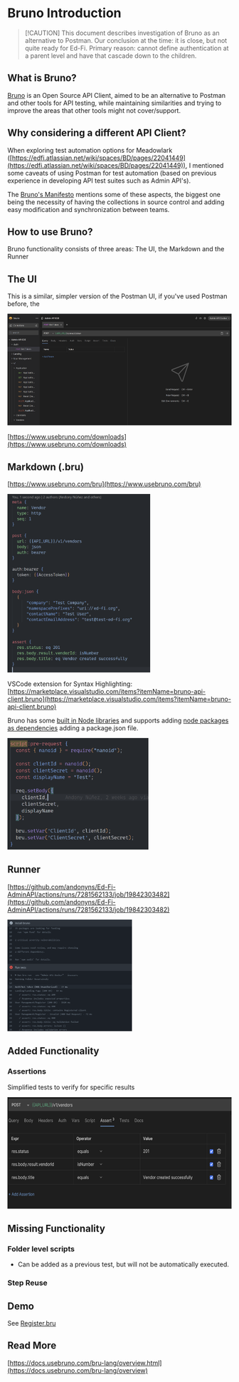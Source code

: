 # Bruno Introduction

> [!CAUTION] This document describes investigation of Bruno as an alternative to
> Postman. Our conclusion at the time: it is close, but not quite ready for
> Ed-Fi. Primary reason: cannot define authentication at a parent level and have
> that cascade down to the children.

## What is Bruno?

[Bruno](https://www.usebruno.com/) is an Open Source API Client, aimed to be an
alternative to Postman and other tools for API testing, while maintaining
similarities and trying to improve the areas that other tools might not
cover/support.

## Why considering a different API Client?

When exploring test automation options for Meadowlark
([https://edfi.atlassian.net/wiki/spaces/BD/pages/22041449](https://edfi.atlassian.net/wiki/spaces/BD/pages/22041449)),
I mentioned some caveats of using Postman for test automation (based on previous
experience in developing API test suites such as Admin API's).

The [Bruno's Manifesto](https://www.usebruno.com/manifesto) mentions some of
these aspects, the biggest one being the necessity of having the collections in
source control and adding easy modification and synchronization between teams.

## How to use Bruno?

Bruno functionality consists of three areas: The UI, the Markdown and the Runner

## The UI

This is a similar, simpler version of the Postman UI, if you've used Postman
before, the

<img alt="BrunoUI" src="../images/Coding-and-Testing-Standards/BrunoUI.png"
height=250>

[https://www.usebruno.com/downloads](https://www.usebruno.com/downloads)

## Markdown (.bru)

[https://www.usebruno.com/bru](https://www.usebruno.com/bru)

<img alt="BrunoMarkdown"
src="../images/Coding-and-Testing-Standards/BrunoMarkdown.png" height=400>

VSCode extension for Syntax Highlighting:
[https://marketplace.visualstudio.com/items?itemName=bruno-api-client.bruno](https://marketplace.visualstudio.com/items?itemName=bruno-api-client.bruno)

Bruno has some [built in Node
libraries](https://docs.usebruno.com/scripting/inbuilt-libraries.html) and
supports adding [node packages as
dependencies](https://docs.usebruno.com/scripting/external-libraries.html)
adding a package.json file.

<img alt="Bruno NodeLibraries Example"
src="../images/Coding-and-Testing-Standards/BrunoNode.png" height=250>

## Runner

[https://github.com/andonyns/Ed-Fi-AdminAPI/actions/runs/7281562133/job/19842303482](https://github.com/andonyns/Ed-Fi-AdminAPI/actions/runs/7281562133/job/19842303482)

<img alt="Bruno Runner"
src="../images/Coding-and-Testing-Standards/BrunoRunner.png" height=250>

## Added Functionality

### Assertions

Simplified tests to verify for specific results

<img alt="Bruno Assertations"
src="../images/Coding-and-Testing-Standards/BrunoAssertations.png" height=250>

## Missing Functionality

### Folder level scripts

- Can be added as a previous test, but will not be automatically executed.

### Step Reuse

## Demo

See
[Register.bru](https://github.com/Ed-Fi-Alliance-OSS/Ed-Fi-AdminAPI/blob/14ffada70028375fdd22d1e368992e38e208102f/Application/EdFi.Ods.AdminApi/E2E-Tests/bruno/Admin-API-E2E/User-Management/Register.bru)

## Read More

[https://docs.usebruno.com/bru-lang/overview.html](https://docs.usebruno.com/bru-lang/overview)
